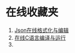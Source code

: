 在线收藏夹
====

1. [Json在线格式化与编辑](http://www.bejson.com/go.html?u=http://www.bejson.com/jsoneditoronline/ "悬浮弹出属性")
2. [在线C语言编译与运行](http://ideone.com/)
3. 
